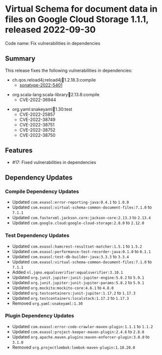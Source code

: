 # Virtual Schema for document data in files on Google Cloud Storage 1.1.1, released 2022-09-30

Code name: Fix vulnerabilities in dependencies

## Summary

This release fixes the following vulnerabilities in dependencies:

* ch.qos.reload4j:reload4j:jar:1.2.18.3:compile
  * [sonatype-2022-5401](https://ossindex.sonatype.org/vulnerability/sonatype-2022-5401)
+ org.scala-lang:scala-library:jar:2.13.8:compile
  * CVE-2022-36944
* org.yaml:snakeyaml:jar:1.30:test
  * CVE-2022-25857
  * CVE-2022-38749
  * CVE-2022-38751
  * CVE-2022-38752
  * CVE-2022-38750

## Features

* #17: Fixed vulnerabilities in dependencies

## Dependency Updates

### Compile Dependency Updates

* Updated `com.exasol:error-reporting-java:0.4.1` to `1.0.0`
* Updated `com.exasol:virtual-schema-common-document-files:7.1.0` to `7.1.1`
* Updated `com.fasterxml.jackson.core:jackson-core:2.13.3` to `2.13.4`
* Updated `com.google.cloud:google-cloud-storage:2.8.0` to `2.12.0`

### Test Dependency Updates

* Updated `com.exasol:hamcrest-resultset-matcher:1.5.1` to `1.5.2`
* Updated `com.exasol:performance-test-recorder-java:0.1.0` to `0.1.1`
* Updated `com.exasol:test-db-builder-java:3.3.3` to `3.3.4`
* Updated `com.exasol:virtual-schema-common-document-files:7.1.0` to `7.1.1`
* Added `nl.jqno.equalsverifier:equalsverifier:3.10.1`
* Updated `org.junit.jupiter:junit-jupiter-engine:5.8.2` to `5.9.1`
* Updated `org.junit.jupiter:junit-jupiter-params:5.8.2` to `5.9.1`
* Updated `org.mockito:mockito-core:4.6.1` to `4.8.0`
* Updated `org.testcontainers:junit-jupiter:1.17.2` to `1.17.3`
* Updated `org.testcontainers:localstack:1.17.2` to `1.17.3`
* Removed `org.yaml:snakeyaml:1.30`

### Plugin Dependency Updates

* Updated `com.exasol:error-code-crawler-maven-plugin:1.1.1` to `1.1.2`
* Updated `com.exasol:project-keeper-maven-plugin:2.4.6` to `2.8.0`
* Updated `org.apache.maven.plugins:maven-enforcer-plugin:3.0.0` to `3.1.0`
* Removed `org.projectlombok:lombok-maven-plugin:1.18.20.0`

